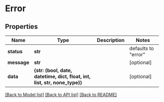 # Error

## Properties
Name | Type | Description | Notes
------------ | ------------- | ------------- | -------------
**status** | **str** |  | defaults to "error"
**message** | **str** |  | [optional] 
**data** | **{str: (bool, date, datetime, dict, float, int, list, str, none_type)}** |  | [optional] 

[[Back to Model list]](../README.md#documentation-for-models) [[Back to API list]](../README.md#documentation-for-api-endpoints) [[Back to README]](../README.md)


